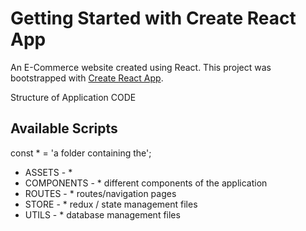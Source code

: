 # Getting Started with Create React App

An E-Commerce website created using React.
This project was bootstrapped with [Create React App](https://github.com/facebook/create-react-app).

Structure of Application CODE
## Available Scripts

const * = 'a folder containing the';
  - ASSETS - *
  - COMPONENTS - * different components of the application
  - ROUTES - * routes/navigation pages
  - STORE - * redux / state management files
  - UTILS - * database management files